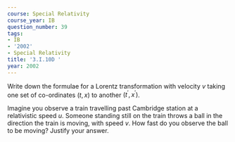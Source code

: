 ```yaml
---
course: Special Relativity
course_year: IB
question_number: 39
tags:
- IB
- '2002'
- Special Relativity
title: '3.I.10D '
year: 2002
---
```



Write down the formulae for a Lorentz transformation with velocity $v$ taking one set of co-ordinates $(t, x)$ to another $\left(t^{\prime}, x^{\prime}\right)$.

Imagine you observe a train travelling past Cambridge station at a relativistic speed $u$. Someone standing still on the train throws a ball in the direction the train is moving, with speed $v$. How fast do you observe the ball to be moving? Justify your answer.